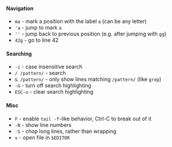 #### Navigation
- `ma` - mark a position with the label `a` (can be any letter)
- `'a` - jump to mark `a`
- `''` - jump back to previous position (e.g. after jumping with `gg`)
- `42g` - go to line 42

#### Searching
- `-i` - case insensitive search
- `/ /pattern/` - search
- `& /pattern/` - only show lines matching `/pattern/` (like `grep`)
- `-G` - turn off search highlighting
- `ESC-u` - clear search highlighting

#### Misc
- `F` - enable `tail -f`-like behavior, Ctrl-C to break out of it
- `-N` - show line numbers
- `-S` - chop long lines, rather than wrapping
- `v` - open file in `$EDITOR`
